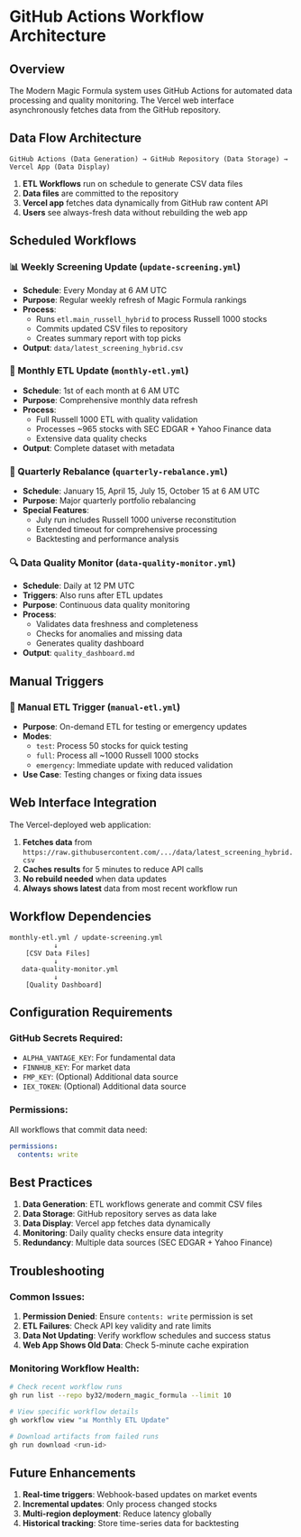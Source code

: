 # GitHub Actions Workflow Architecture

## Overview
The Modern Magic Formula system uses GitHub Actions for automated data processing and quality monitoring. The Vercel web interface asynchronously fetches data from the GitHub repository.

## Data Flow Architecture

```
GitHub Actions (Data Generation) → GitHub Repository (Data Storage) → Vercel App (Data Display)
```

1. **ETL Workflows** run on schedule to generate CSV data files
2. **Data files** are committed to the repository
3. **Vercel app** fetches data dynamically from GitHub raw content API
4. **Users** see always-fresh data without rebuilding the web app

## Scheduled Workflows

### 📊 Weekly Screening Update (`update-screening.yml`)
- **Schedule**: Every Monday at 6 AM UTC
- **Purpose**: Regular weekly refresh of Magic Formula rankings
- **Process**: 
  - Runs `etl.main_russell_hybrid` to process Russell 1000 stocks
  - Commits updated CSV files to repository
  - Creates summary report with top picks
- **Output**: `data/latest_screening_hybrid.csv`

### 📅 Monthly ETL Update (`monthly-etl.yml`)  
- **Schedule**: 1st of each month at 6 AM UTC
- **Purpose**: Comprehensive monthly data refresh
- **Process**:
  - Full Russell 1000 ETL with quality validation
  - Processes ~965 stocks with SEC EDGAR + Yahoo Finance data
  - Extensive data quality checks
- **Output**: Complete dataset with metadata

### 🔄 Quarterly Rebalance (`quarterly-rebalance.yml`)
- **Schedule**: January 15, April 15, July 15, October 15 at 6 AM UTC
- **Purpose**: Major quarterly portfolio rebalancing
- **Special Features**:
  - July run includes Russell 1000 universe reconstitution
  - Extended timeout for comprehensive processing
  - Backtesting and performance analysis

### 🔍 Data Quality Monitor (`data-quality-monitor.yml`)
- **Schedule**: Daily at 12 PM UTC
- **Triggers**: Also runs after ETL updates
- **Purpose**: Continuous data quality monitoring
- **Process**:
  - Validates data freshness and completeness
  - Checks for anomalies and missing data
  - Generates quality dashboard
- **Output**: `quality_dashboard.md`

## Manual Triggers

### 🔧 Manual ETL Trigger (`manual-etl.yml`)
- **Purpose**: On-demand ETL for testing or emergency updates
- **Modes**:
  - `test`: Process 50 stocks for quick testing
  - `full`: Process all ~1000 Russell 1000 stocks
  - `emergency`: Immediate update with reduced validation
- **Use Case**: Testing changes or fixing data issues

## Web Interface Integration

The Vercel-deployed web application:
1. **Fetches data** from `https://raw.githubusercontent.com/.../data/latest_screening_hybrid.csv`
2. **Caches results** for 5 minutes to reduce API calls
3. **No rebuild needed** when data updates
4. **Always shows latest** data from most recent workflow run

## Workflow Dependencies

```
monthly-etl.yml / update-screening.yml
           ↓
    [CSV Data Files]
           ↓
   data-quality-monitor.yml
           ↓
    [Quality Dashboard]
```

## Configuration Requirements

### GitHub Secrets Required:
- `ALPHA_VANTAGE_KEY`: For fundamental data
- `FINNHUB_KEY`: For market data
- `FMP_KEY`: (Optional) Additional data source
- `IEX_TOKEN`: (Optional) Additional data source

### Permissions:
All workflows that commit data need:
```yaml
permissions:
  contents: write
```

## Best Practices

1. **Data Generation**: ETL workflows generate and commit CSV files
2. **Data Storage**: GitHub repository serves as data lake
3. **Data Display**: Vercel app fetches data dynamically
4. **Monitoring**: Daily quality checks ensure data integrity
5. **Redundancy**: Multiple data sources (SEC EDGAR + Yahoo Finance)

## Troubleshooting

### Common Issues:
1. **Permission Denied**: Ensure `contents: write` permission is set
2. **ETL Failures**: Check API key validity and rate limits
3. **Data Not Updating**: Verify workflow schedules and success status
4. **Web App Shows Old Data**: Check 5-minute cache expiration

### Monitoring Workflow Health:
```bash
# Check recent workflow runs
gh run list --repo by32/modern_magic_formula --limit 10

# View specific workflow details
gh workflow view "📊 Monthly ETL Update"

# Download artifacts from failed runs
gh run download <run-id>
```

## Future Enhancements

1. **Real-time triggers**: Webhook-based updates on market events
2. **Incremental updates**: Only process changed stocks
3. **Multi-region deployment**: Reduce latency globally
4. **Historical tracking**: Store time-series data for backtesting